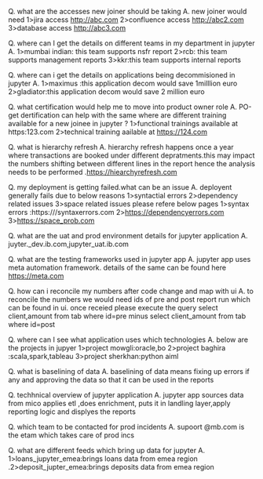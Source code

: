 Q. what are the accesses new joiner should be taking
A. new joiner would need 1>jira access  http://abc.com 2>confluence access http://abc2.com 3>database access http://abc3.com 

Q. where can I get the details on different teams in my department  in jupyter
A. 1>mumbai indian: this team supports nsfr report 2>rcb: this team supports management reports 3>kkr:this team supports internal reports

Q. where can i get the details on applications being decommisioned in jupyter
A. 1>maximus :this application decom would save 1milllion euro 2>gladiator:this application decom would save 2 million euro

Q. what certification would help me to move into product owner role
A. PO-get dertification can help with the same where are different training available for a new joinee in jupyter ? 	1>functional trainings available at https:123.com 2>technical training aailable at https://124.com

Q. what is hierarchy refresh
A. hierarchy refresh happens once a year where transactions are booked under different depratments.this may impact the numbers shifting between different lines in the report hence the analysis needs to be performed .https://hiearchyrefresh.com

Q. my deployment is getting failed.what can be an issue
A. deployent generally fails due to below reasons 1>syntactial errors 2>dependency related issues 3>space related issues please refere below pages 1>syntax errors :https:///syntaxerrors.com 2>https://dependencyerrors.com 3>https://space_prob.com

Q. what are the uat and prod environment details for jupyter application
A. juyter._dev.ib.com,jupyter_uat.ib.com

Q. what are the testing frameworks used in jupyter app
A. jupyter app uses meta automation framework. details of the same can be found here https://meta.com

Q. how can i reconcile my numbers after code change and map with ui
A. to reconcile the numbers we would need ids of pre and post report run which can be found in ui. once receied please execute the query select client,amount from tab where id=pre minus select client_amount from tab where id=post

Q. where can I see what application uses which technologies
A. below are the projects in jupyer 1>project mowgli:oracle,bo 2>project baghira :scala,spark,tableau 3>project sherkhan:python aiml

Q. what is baselining of data
A. baselining of data means fixing up errors if any and approving the data so that it can be used in the reports

Q. techhnical overview of jupyter application
A. jupyter app sources data from mico applies etl ,does enrichment, puts it in landling layer,apply reporting logic and displyes the reports

Q. which team to be contacted for prod incidents
A. supoort @mb.com is the etam which takes care of prod incs

Q. what are different feeds which bring up data for jupyter
A. 1>loans_jupyter_emea:brings loans data from emea region .2>deposit_jupter_emea:brings deposits data from emea region